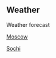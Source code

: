 ## Weather
Weather forecast


[Moscow](https://github.com/ananin-a/Weather/blob/main/ViewProject/Moscow.png)

[Sochi](https://github.com/ananin-a/Weather/blob/main/ViewProject/Sochi.png)

